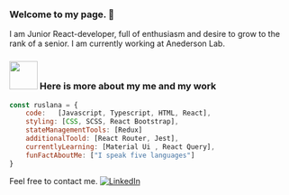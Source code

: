 ### Welcome to my page. 👋 
I am Junior React-developer, full of enthusiasm and desire to grow to the rank of a senior.
I am currently working at Anederson Lab.  

### <img src="https://media.giphy.com/media/VgCDAzcKvsR6OM0uWg/giphy.gif" width="50"> Here is more about my me and my work

```javascript
const ruslana = {
    code:   [Javascript, Typescript, HTML, React],
    styling: [CSS, SCSS, React Bootstrap],
    stateManagementTools: [Redux]
    additionalToold: [React Router, Jest],
    currentlyLearning: [Material Ui , React Query],
    funFactAboutMe: ["I speak five languages"]
}
```

Feel free to contact me.
[![LinkedIn](https://www.pngfind.com/pngs/m/103-1034803_png-linkedin-transparent-png.png)](https://www.linkedin.com/in/ruslana-pavliuk/)
<!--
**Ruslana-P/Ruslana-P** is a ✨ _special_ ✨ repository because its `README.md` (this file) appears on your GitHub profile.


-->
